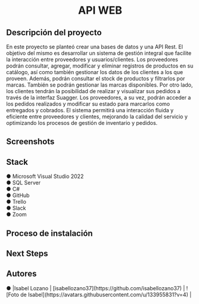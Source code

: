 <h1 align=center>API WEB</h1>

<h2>Descripción del proyecto</h2>

En este proyecto se planteó crear una bases de datos y una API Rest. El objetivo del mismo es desarrollar un sistema de gestión integral que facilite la interacción entre proveedores y usuarios/clientes. Los proveedores podrán consultar, agregar, modificar y eliminar registros de productos en su catálogo, así como también gestionar los datos de los clientes a los que proveen. Además, podrán consultar el stock de productos y filtrarlos por marcas. También se podrán gestionar las marcas disponibles. Por otro lado, los clientes tendrán la posibilidad de realizar y visualizar sus pedidos a través de la interfaz Suagger. Los proveedores, a su vez, podrán acceder a los pedidos realizados y modificar su estado para marcarlos como entregados y cobrados. El sistema permitirá una interacción fluida y eficiente entre proveedores y clientes, mejorando la calidad del servicio y optimizando los procesos de gestión de inventario y pedidos.

<h2>Screenshots</h2>


<h2>Stack</h2>
● Microsoft Visual Studio 2022 <br>
● SQL Server <br>
● C# <br>
● GitHub <br>
● Trello <br>
● Slack <br>
● Zoom

<h2>Proceso de instalación</h2>

<h2>Next Steps</h2>

<h2>Autores</h2>
● |Isabel Lozano  | [isabellozano37](https://github.com/isabellozano37) | ![Foto de Isabel](https://avatars.githubusercontent.com/u/133955831?v=4) |
